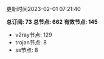 更新时间2023-02-01 07:21:40

**总订阅: 73**
**总节点: 662**
**有效节点: 145**
- v2ray节点: 129
- trojan节点: 8
- ss节点: 8
